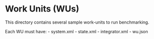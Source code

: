 Work Units (WUs)
================

This directory contains several sample work-units to run benchmarking.

Each WU must have:
    - system.xml
    - state.xml
    - integrator.xml
    - wu.json
